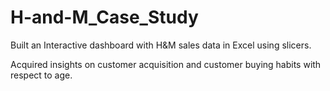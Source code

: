 # H-and-M_Case_Study

Built an Interactive dashboard with H&M sales data in Excel using slicers.

Acquired insights on customer acquisition and customer buying habits with respect to age.
